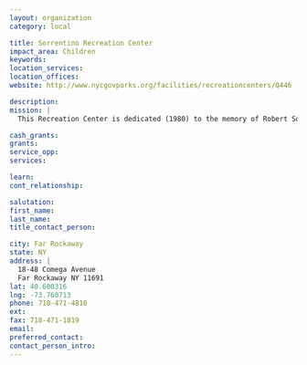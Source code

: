 ```yaml
---
layout: organization
category: local

title: Sorrentino Recreation Center
impact_area: Children
keywords: 
location_services: 
location_offices: 
website: http://www.nycgovparks.org/facilities/recreationcenters/Q446

description: 
mission: |
  This Recreation Center is dedicated (1980) to the memory of Robert Sorrentino (1944-1980), a police officer with the 101st precinct who was killed in the line of duty on April 24, 1980. Officer Sorrentino was a seven-year veteran of the force, having served most of his career in this Rockaway community.

cash_grants: 
grants: 
service_opp: 
services: 

learn: 
cont_relationship: 

salutation: 
first_name: 
last_name: 
title_contact_person: 

city: Far Rockaway
state: NY
address: |
  18-48 Comega Avenue  
  Far Rockaway NY 11691
lat: 40.600316
lng: -73.760713
phone: 718-471-4818
ext: 
fax: 718-471-1819
email: 
preferred_contact: 
contact_person_intro: 
---
```

